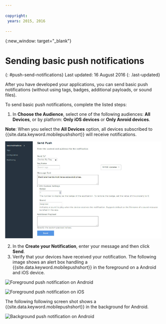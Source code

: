 ```yaml
---

copyright:
 years: 2015, 2016

---
```


{:new_window: target="_blank"}
# Sending basic push notifications
{: #push-send-notifications}
Last updated: 16 August 2016
{: .last-updated}

After you have developed your applications, you can send basic push notifications (without using tags, badges, additional payloads, or sound files).

To send basic push notifications, complete the listed steps:

1. In **Choose the Audience**, select one of the following audiences: **All Devices**, or by platform: **Only iOS devices** or **Only Anroid devices**.

**Note**: When you select the **All Devices** option, all devices subscribed to {{site.data.keyword.mobilepushshort}} will receive notifications.

![Notifications screen](images/tag_notification.jpg)

2. In the **Create your Notification**, enter your message and then click **Send**.
3. Verify that your devices have received your notification. The following image shows an alert box handling a {{site.data.keyword.mobilepushshort}} in the foreground on a Android and iOS device.

![Foreground push notification on Android](images/Android_Screenshot.jpg)

![Foreground push notification on iOS](images/iOS_Screenshot.jpg)

The following following screen shot shows a {{site.data.keyword.mobilepushshort}} in the background for Android.

![Background push notification on Android](images/background.jpg)
